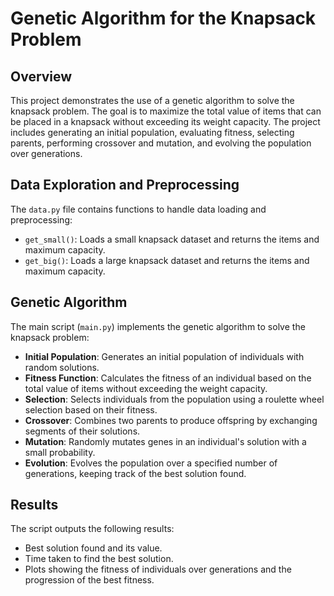 # Genetic Algorithm for the Knapsack Problem

## Overview

This project demonstrates the use of a genetic algorithm to solve the knapsack problem. The goal is to maximize the total value of items that can be placed in a knapsack without exceeding its weight capacity. The project includes generating an initial population, evaluating fitness, selecting parents, performing crossover and mutation, and evolving the population over generations.

## Data Exploration and Preprocessing

The `data.py` file contains functions to handle data loading and preprocessing:

- `get_small()`: Loads a small knapsack dataset and returns the items and maximum capacity.
- `get_big()`: Loads a large knapsack dataset and returns the items and maximum capacity.

## Genetic Algorithm

The main script (`main.py`) implements the genetic algorithm to solve the knapsack problem:

- **Initial Population**: Generates an initial population of individuals with random solutions.
- **Fitness Function**: Calculates the fitness of an individual based on the total value of items without exceeding the weight capacity.
- **Selection**: Selects individuals from the population using a roulette wheel selection based on their fitness.
- **Crossover**: Combines two parents to produce offspring by exchanging segments of their solutions.
- **Mutation**: Randomly mutates genes in an individual's solution with a small probability.
- **Evolution**: Evolves the population over a specified number of generations, keeping track of the best solution found.

## Results

The script outputs the following results:

- Best solution found and its value.
- Time taken to find the best solution.
- Plots showing the fitness of individuals over generations and the progression of the best fitness.


